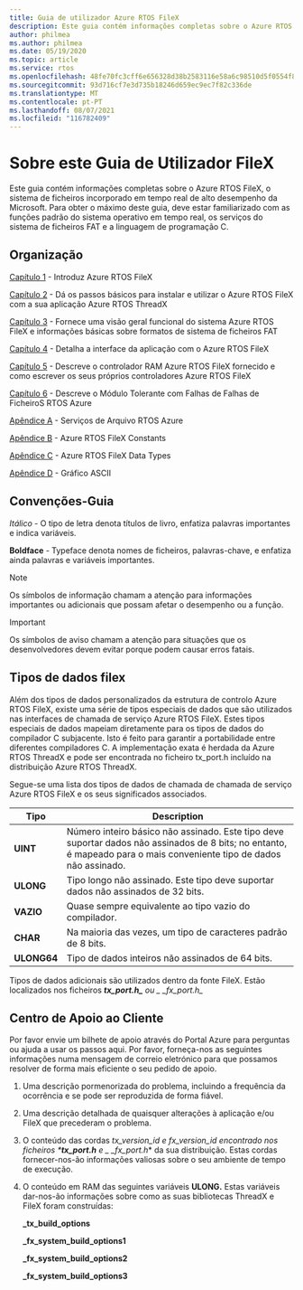 ```yaml
---
title: Guia de utilizador Azure RTOS FileX
description: Este guia contém informações completas sobre o Azure RTOS FileX, o sistema de ficheiros em tempo real de alto desempenho da Microsoft.
author: philmea
ms.author: philmea
ms.date: 05/19/2020
ms.topic: article
ms.service: rtos
ms.openlocfilehash: 48fe70fc3cff6e656328d38b2583116e58a6c98510d5f0554f81a7b728f95457
ms.sourcegitcommit: 93d716cf7e3d735b18246d659ec9ec7f82c336de
ms.translationtype: MT
ms.contentlocale: pt-PT
ms.lasthandoff: 08/07/2021
ms.locfileid: "116782409"
---
```

# <a name="about-this-filex-user-guide"></a>Sobre este Guia de Utilizador FileX

Este guia contém informações completas sobre o Azure RTOS FileX, o sistema de ficheiros incorporado em tempo real de alto desempenho da Microsoft. Para obter o máximo deste guia, deve estar familiarizado com as funções padrão do sistema operativo em tempo real, os serviços do sistema de ficheiros FAT e a linguagem de programação C.

## <a name="organization"></a>Organização

[Capítulo 1](chapter1.md) - Introduz Azure RTOS FileX

[Capítulo 2](chapter2.md) - Dá os passos básicos para instalar e utilizar o Azure RTOS FileX com a sua aplicação Azure RTOS ThreadX

[Capítulo 3](chapter3.md) - Fornece uma visão geral funcional do sistema Azure RTOS FileX e informações básicas sobre formatos de sistema de ficheiros FAT

[Capítulo 4](chapter4.md) - Detalha a interface da aplicação com o Azure RTOS FileX

[Capítulo 5](chapter5.md) - Descreve o controlador RAM Azure RTOS FileX fornecido e como escrever os seus próprios controladores Azure RTOS FileX

[Capítulo 6](chapter6.md) - Descreve o Módulo Tolerante com Falhas de Falhas de FicheiroS RTOS Azure

[Apêndice A](appendix-a.md) - Serviços de Arquivo RTOS Azure

[Apêndice B](appendix-b.md) - Azure RTOS FileX Constants

[Apêndice C](appendix-c.md) - Azure RTOS FileX Data Types

[Apêndice D](appendix-d.md) - Gráfico ASCII

## <a name="guide-conventions"></a>Convenções-Guia

*Itálico* - O tipo de letra denota títulos de livro, enfatiza palavras importantes e indica variáveis.

**Boldface** - Typeface denota nomes de ficheiros, palavras-chave, e enfatiza ainda palavras e variáveis importantes.

> [!NOTE]
> Os símbolos de informação chamam a atenção para informações importantes ou adicionais que possam afetar o desempenho ou a função.

> [!IMPORTANT]
> Os símbolos de aviso chamam a atenção para situações que os desenvolvedores devem evitar porque podem causar erros fatais.

## <a name="filex-data-types"></a>Tipos de dados filex

Além dos tipos de dados personalizados da estrutura de controlo Azure RTOS FileX, existe uma série de tipos especiais de dados que são utilizados nas interfaces de chamada de serviço Azure RTOS FileX. Estes tipos especiais de dados mapeiam diretamente para os tipos de dados do compilador C subjacente. Isto é feito para garantir a portabilidade entre diferentes compiladores C. A implementação exata é herdada da Azure RTOS ThreadX e pode ser encontrada no ficheiro tx_port.h incluído na distribuição Azure RTOS ThreadX.

Segue-se uma lista dos tipos de dados de chamada de chamada de serviço Azure RTOS FileX e os seus significados associados.

| Tipo  | Description  |
|---|---|
| **UINT** | Número inteiro básico não assinado. Este tipo deve suportar dados não assinados de 8 bits; no entanto, é mapeado para o mais conveniente tipo de dados não assinado. |
| **ULONG** | Tipo longo não assinado. Este tipo deve suportar dados não assinados de 32 bits. |
| **VAZIO** | Quase sempre equivalente ao tipo vazio do compilador. |
| **CHAR** | Na maioria das vezes, um tipo de caracteres padrão de 8 bits. |
| **ULONG64** | Tipo de dados inteiros não assinados de 64 bits. |

Tipos de dados adicionais são utilizados dentro da fonte FileX. Estão localizados nos ficheiros ***tx_port.h_** ou _ *_fx_port.h*_*

## <a name="customer-support-center"></a>Centro de Apoio ao Cliente

Por favor envie um bilhete de apoio através do Portal Azure para perguntas ou ajuda a usar os passos aqui. Por favor, forneça-nos as seguintes informações numa mensagem de correio eletrónico para que possamos resolver de forma mais eficiente o seu pedido de apoio.

1. Uma descrição pormenorizada do problema, incluindo a frequência da ocorrência e se pode ser reproduzida de forma fiável.
2. Uma descrição detalhada de quaisquer alterações à aplicação e/ou FileX que precederam o problema.
3. O conteúdo das cordas _tx_version_id e _fx_version_id encontrado nos ficheiros ***tx_port.h**_ e _ *_fx_port.h*_* da sua distribuição. Estas cordas fornecer-nos-ão informações valiosas sobre o seu ambiente de tempo de execução.
4. O conteúdo em RAM das seguintes variáveis **ULONG.** Estas variáveis dar-nos-ão informações sobre como as suas bibliotecas ThreadX e FileX foram construídas:

    **_tx_build_options**

    **_fx_system_build_options1**

    **_fx_system_build_options2**

    **_fx_system_build_options3**
